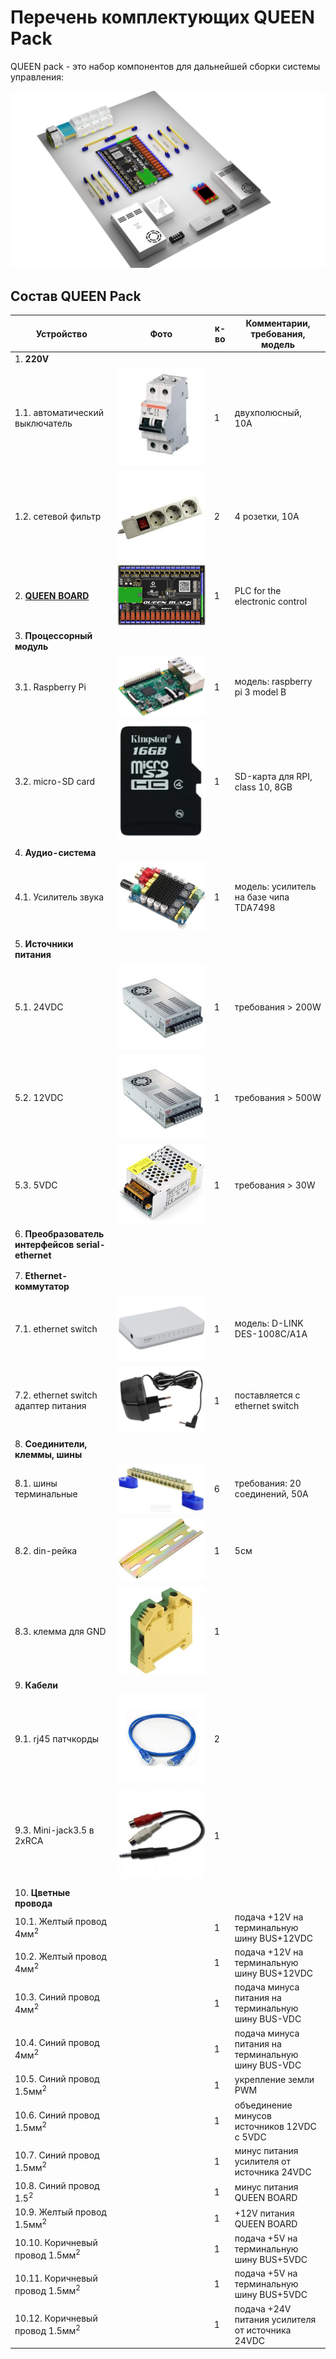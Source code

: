 # Перечень комплектующих QUEEN Pack

QUEEN pack - это набор компонентов для дальнейшей сборки системы управления:  

![cs-queen](../assets/layout/cs-queen_3dview2.png ':size=600')


## Состав QUEEN Pack

| Устройство                                         |                          Фото                           | к-во | Комментарии, требования, модель                               |
|----------------------------------------------------|:-------------------------------------------------------:|------|---------------------------------------------------------------|
| 1. **220V**                                        |                                                         |      |                                                               |
| 1.1. автоматический выключатель                    | ![](../assets/photo/circuit-breaker-1.jpg ':size=200')  | 1    | двухполюсный, 10A                                             |
| 1.2. сетевой фильтр                                |   ![](../assets/photo/power-strip-2.jpg ':size=200')    | 2    | 4 розетки, 10A                                                |
| 2. **[QUEEN BOARD](queen_board)**                  | ![](../assets/layout/queen_board_mini2.png ':size=200')  | 1    | PLC for the electronic control                                |
| 3. **Процессорный модуль**                         |                                                         |      |                                                               |
| 3.1. Raspberry Pi                                  |  ![](../assets/photo/raspberry_pi_3_1.jpg ':size=200')  | 1    | модель: raspberry pi 3 model B                                |
| 3.2. micro-SD card                                 |      ![](../assets/photo/microsd-1.jpg ':size=40')      | 1    | SD-карта для RPI, class 10, 8GB                               |
|                    |
| 4. **Аудио-система**                               |                                                         |      |                                                               |
| 4.1. Усилитель звука                               |      ![](../assets/photo/tda7498.png ':size=200')       | 1    | модель: усилитель на базе чипа TDA7498                        |
|                                    |
| 5. **Источники питания**                           |                                                         |      |                                                               |
| 5.1. 24VDC                                         |     ![](../assets/photo/12vdc-ps-1.jpg ':size=200')     | 1    | требования > 200W                                             |
| 5.2. 12VDC                                         |     ![](../assets/photo/12vdc-ps-1.jpg ':size=200')     | 1    | требования > 500W                                             |
| 5.3. 5VDC                                          |     ![](../assets/photo/5vdc-ps-1.jpg ':size=200')      | 1    | требования > 30W                                              |
| 6. **Преобразователь интерфейсов serial-ethernet** |                                                         |      |                                                               |
|                                      |
|                                |
| 7. **Ethernet-коммутатор**                         |                                                         |      |                                                               |
| 7.1. ethernet switch                               |   ![](../assets/photo/dlink-switch-1.jpg ':size=200')   | 1    | модель: D-LINK DES-1008C/A1A                                  |
| 7.2. ethernet switch адаптер питания               |    ![](../assets/photo/acdc_adapter.jpg ':size=100')    | 1    | поставляется с ethernet switch                                |
| 8. **Соединители, клеммы, шины**                   |                                                         |      |                                                               |
| 8.1. шины терминальные                             |     ![](../assets/photo/groundbus.jpg ':size=200')      | 6    | требования: 20 соединений, 50A                                |
| 8.2. din-рейка                                     |     ![](../assets/photo/din-rail-1.jpg ':size=200')     | 1    | 5см                                                           |
| 8.3. клемма для GND                                |      ![](../assets/photo/clamp_1.jpg ':size=100')       | 1    |                                                               |
| 9. **Кабели**                                      |                                                         |      |                                                               |
| 9.1. rj45 патчкорды                                |     ![](../assets/photo/patchcoord.jpg ':size=100')     | 2    |                                                               |
|                                   |
| 9.3. Mini-jack3.5 в 2xRCA                          |   ![](../assets/photo/minijack_2rca.jpg ':size=100')    | 1    |                                                               |
|  |
| 10. **Цветные провода**                            |                                                         |      |                                                               |
| 10.1. Желтый провод 4мм<sup>2                      |                                                         | 1    | подача +12V на терминальную шину BUS+12VDC                    |
| 10.2. Желтый провод 4мм<sup>2</sup>                |                                                         | 1    | подача +12V на терминальную шину BUS+12VDC                    |
| 10.3. Синий провод 4мм<sup>2</sup>                 |                                                         | 1    | подача минуса питания на терминальную шину BUS-VDC            |
| 10.4. Синий провод 4мм<sup>2</sup>                 |                                                         | 1    | подача минуса питания на терминальную шину BUS-VDC            |
| 10.5. Синий провод 1.5мм<sup>2</sup>               |                                                         | 1    | укрепление земли PWM                                          |
| 10.6. Синий провод 1.5мм<sup>2</sup>               |                                                         | 1    | объединение минусов источников 12VDC с 5VDC                   |
| 10.7. Синий провод 1.5мм<sup>2</sup>               |                                                         | 1    | минус питания усилителя от источника 24VDC                    |
| 10.8. Синий провод 1.5<sup>2</sup>                 |                                                         | 1    | минус питания QUEEN BOARD                                     |
| 10.9. Желтый провод 1.5мм<sup>2</sup>              |                                                         | 1    | +12V питания QUEEN BOARD                                      |
| 10.10. Коричневый провод 1.5мм<sup>2</sup>         |                                                         | 1    | подача +5V на терминальную шину BUS+5VDC                      |
| 10.11. Коричневый провод 1.5мм<sup>2</sup>         |                                                         | 1    | подача +5V на терминальную шину BUS+5VDC                      |
| 10.12. Коричневый провод 1.5мм<sup>2</sup>         |                                                         | 1    | подача +24V питания усилителя от источника 24VDC              |


